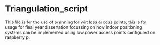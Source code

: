 # Triangulation_script
This file is for the use of scanning for wireless access points, this is for usage for final year dissertation focussing on how indoor positioning systems can be implemented using low power access points configured on raspberry pi. 
